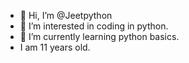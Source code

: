 - 👋 Hi, I’m @Jeetpython
- 👀 I’m interested in coding in python.
- 🌱 I’m currently learning python basics.
- I am 11 years old.
<!---
Jeetpython/Jeetpython is a ✨ special ✨ repository because its `README.md` (this file) appears on your GitHub profile.
You can click the Preview link to take a look at your changes.
--->
